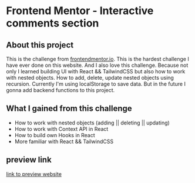 # Frontend Mentor - Interactive comments section

## About this project

This is the challenge from [frontendmentor.io](frontendmentor.io).
This is the hardest challenge I have ever done on this website. And I also love this challenge. Because not only I learned building UI with React && TailwindCSS but also how to work with nested objects. How to add, delete, update nested objects using recursion.
Currently I'm using localStorage to save data. But in the future I gonna add backend functions to this project.

## What I gained from this challenge

- How to work with nested objects (adding || deleting || updating)
- How to work with Context API in React
- How to build own Hooks in React
- More familiar with React && TailwindCSS

## preview link

[link to preview website](https://hopeful-bose-600576.netlify.app/)

